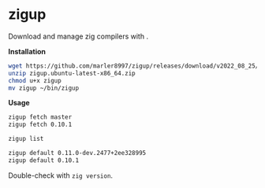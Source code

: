 # zigup

<div>
  <p>Download and manage zig compilers with <Anchor href="https://github.com/marler8997/zigup" text="zigup" alt="zigup repo on GitHub" />.
  </p>
</div>

**Installation**

```sh
wget https://github.com/marler8997/zigup/releases/download/v2022_08_25/zigup.ubuntu-latest-x86_64.zip
unzip zigup.ubuntu-latest-x86_64.zip
chmod u+x zigup
mv zigup ~/bin/zigup
```

**Usage**

```sh
zigup fetch master
zigup fetch 0.10.1

zigup list

zigup default 0.11.0-dev.2477+2ee328995
zigup default 0.10.1
```

Double-check with <code class="inline-code">zig version</code>.

<!-- my notes about zigup here -->
